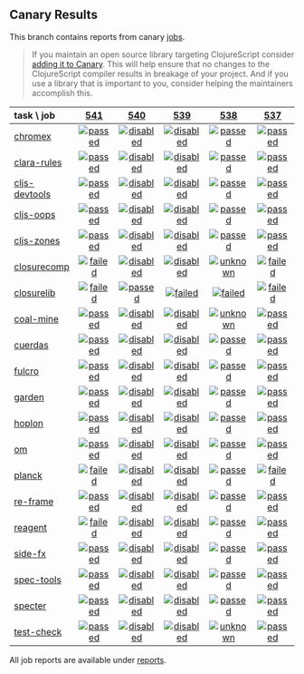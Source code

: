 ## Canary Results

This branch contains reports from canary [jobs](https://github.com/cljs-oss/canary/tree/jobs).

> If you maintain an open source library targeting ClojureScript consider [adding it to Canary](https://github.com/cljs-oss/canary/tree/master#how-to-participate). This will help ensure that no changes to the ClojureScript compiler results in breakage of your project. And if you use a library that is important to you, consider helping the maintainers accomplish this.

[//]: # (begin_overview_table)

| task \ job | <a href="reports/2018/08/27/job-000541-1.10.398-f8b4125" title="job #541 finished on 2018-08-27">541</a> | <a href="reports/2018/08/26/job-000540-1.10.395-551ef4f" title="job #540 finished on 2018-08-26">540</a> | <a href="reports/2018/08/26/job-000539-1.10.395-551ef4f" title="job #539 finished on 2018-08-26">539</a> | <a href="reports/2018/08/26/job-000538-1.10.395-551ef4f" title="job #538 finished on 2018-08-26">538</a> | <a href="reports/2018/08/26/job-000537-1.10.398-f8b4125" title="job #537 finished on 2018-08-26">537</a> | <a href="reports/2018/08/25/job-000536-1.10.397-0dfa5ab" title="job #536 finished on 2018-08-25">536</a> | <a href="reports/2018/08/24/job-000535-1.10.395-9e7bb4f" title="job #535 finished on 2018-08-24">535</a> | <a href="reports/2018/08/22/job-000532-1.10.395-d1d19e7" title="job #532 finished on 2018-08-22">532</a> | <a href="reports/2018/08/22/job-000531-1.10.394-81a1ea1" title="job #531 finished on 2018-08-22">531</a> | <a href="reports/2018/08/21/job-000530-1.10.395-70964f5" title="job #530 finished on 2018-08-21">530</a> |
| :--- | :---: | :---: | :---: | :---: | :---: | :---: | :---: | :---: | :---: | :---: |
| [chromex](https://github.com/binaryage/chromex) | <a href="reports/2018/08/27/job-000541-1.10.398-f8b4125#-chromex"><img title="passed" src="http://box.binaryage.com/s-passed.svg"><a> | <a href="reports/2018/08/26/job-000540-1.10.395-551ef4f#-chromex"><img title="disabled" src="http://box.binaryage.com/s-disabled.svg"><a> | <a href="reports/2018/08/26/job-000539-1.10.395-551ef4f#-chromex"><img title="disabled" src="http://box.binaryage.com/s-disabled.svg"><a> | <a href="reports/2018/08/26/job-000538-1.10.395-551ef4f#-chromex"><img title="passed" src="http://box.binaryage.com/s-passed.svg"><a> | <a href="reports/2018/08/26/job-000537-1.10.398-f8b4125#-chromex"><img title="passed" src="http://box.binaryage.com/s-passed.svg"><a> | <a href="reports/2018/08/25/job-000536-1.10.397-0dfa5ab#-chromex"><img title="passed" src="http://box.binaryage.com/s-passed.svg"><a> | <a href="reports/2018/08/24/job-000535-1.10.395-9e7bb4f#-chromex"><img title="passed" src="http://box.binaryage.com/s-passed.svg"><a> | <a href="reports/2018/08/22/job-000532-1.10.395-d1d19e7#-chromex"><img title="passed" src="http://box.binaryage.com/s-passed.svg"><a> | <a href="reports/2018/08/22/job-000531-1.10.394-81a1ea1#-chromex"><img title="passed" src="http://box.binaryage.com/s-passed.svg"><a> | <a href="reports/2018/08/21/job-000530-1.10.395-70964f5#-chromex"><img title="passed" src="http://box.binaryage.com/s-passed.svg"><a> |
| [clara-rules](https://github.com/cerner/clara-rules) | <a href="reports/2018/08/27/job-000541-1.10.398-f8b4125#-clara-rules"><img title="passed" src="http://box.binaryage.com/s-passed.svg"><a> | <a href="reports/2018/08/26/job-000540-1.10.395-551ef4f#-clara-rules"><img title="disabled" src="http://box.binaryage.com/s-disabled.svg"><a> | <a href="reports/2018/08/26/job-000539-1.10.395-551ef4f#-clara-rules"><img title="disabled" src="http://box.binaryage.com/s-disabled.svg"><a> | <a href="reports/2018/08/26/job-000538-1.10.395-551ef4f#-clara-rules"><img title="passed" src="http://box.binaryage.com/s-passed.svg"><a> | <a href="reports/2018/08/26/job-000537-1.10.398-f8b4125#-clara-rules"><img title="passed" src="http://box.binaryage.com/s-passed.svg"><a> | <a href="reports/2018/08/25/job-000536-1.10.397-0dfa5ab#-clara-rules"><img title="passed" src="http://box.binaryage.com/s-passed.svg"><a> | <a href="reports/2018/08/24/job-000535-1.10.395-9e7bb4f#-clara-rules"><img title="passed" src="http://box.binaryage.com/s-passed.svg"><a> | <a href="reports/2018/08/22/job-000532-1.10.395-d1d19e7#-clara-rules"><img title="passed" src="http://box.binaryage.com/s-passed.svg"><a> | <a href="reports/2018/08/22/job-000531-1.10.394-81a1ea1#-clara-rules"><img title="passed" src="http://box.binaryage.com/s-passed.svg"><a> | <a href="reports/2018/08/21/job-000530-1.10.395-70964f5#-clara-rules"><img title="passed" src="http://box.binaryage.com/s-passed.svg"><a> |
| [cljs-devtools](https://github.com/binaryage/cljs-devtools) | <a href="reports/2018/08/27/job-000541-1.10.398-f8b4125#-cljs-devtools"><img title="passed" src="http://box.binaryage.com/s-passed.svg"><a> | <a href="reports/2018/08/26/job-000540-1.10.395-551ef4f#-cljs-devtools"><img title="disabled" src="http://box.binaryage.com/s-disabled.svg"><a> | <a href="reports/2018/08/26/job-000539-1.10.395-551ef4f#-cljs-devtools"><img title="disabled" src="http://box.binaryage.com/s-disabled.svg"><a> | <a href="reports/2018/08/26/job-000538-1.10.395-551ef4f#-cljs-devtools"><img title="passed" src="http://box.binaryage.com/s-passed.svg"><a> | <a href="reports/2018/08/26/job-000537-1.10.398-f8b4125#-cljs-devtools"><img title="passed" src="http://box.binaryage.com/s-passed.svg"><a> | <a href="reports/2018/08/25/job-000536-1.10.397-0dfa5ab#-cljs-devtools"><img title="passed" src="http://box.binaryage.com/s-passed.svg"><a> | <a href="reports/2018/08/24/job-000535-1.10.395-9e7bb4f#-cljs-devtools"><img title="passed" src="http://box.binaryage.com/s-passed.svg"><a> | <a href="reports/2018/08/22/job-000532-1.10.395-d1d19e7#-cljs-devtools"><img title="passed" src="http://box.binaryage.com/s-passed.svg"><a> | <a href="reports/2018/08/22/job-000531-1.10.394-81a1ea1#-cljs-devtools"><img title="passed" src="http://box.binaryage.com/s-passed.svg"><a> | <a href="reports/2018/08/21/job-000530-1.10.395-70964f5#-cljs-devtools"><img title="passed" src="http://box.binaryage.com/s-passed.svg"><a> |
| [cljs-oops](https://github.com/binaryage/cljs-oops) | <a href="reports/2018/08/27/job-000541-1.10.398-f8b4125#-cljs-oops"><img title="passed" src="http://box.binaryage.com/s-passed.svg"><a> | <a href="reports/2018/08/26/job-000540-1.10.395-551ef4f#-cljs-oops"><img title="disabled" src="http://box.binaryage.com/s-disabled.svg"><a> | <a href="reports/2018/08/26/job-000539-1.10.395-551ef4f#-cljs-oops"><img title="disabled" src="http://box.binaryage.com/s-disabled.svg"><a> | <a href="reports/2018/08/26/job-000538-1.10.395-551ef4f#-cljs-oops"><img title="passed" src="http://box.binaryage.com/s-passed.svg"><a> | <a href="reports/2018/08/26/job-000537-1.10.398-f8b4125#-cljs-oops"><img title="passed" src="http://box.binaryage.com/s-passed.svg"><a> | <a href="reports/2018/08/25/job-000536-1.10.397-0dfa5ab#-cljs-oops"><img title="passed" src="http://box.binaryage.com/s-passed.svg"><a> | <a href="reports/2018/08/24/job-000535-1.10.395-9e7bb4f#-cljs-oops"><img title="passed" src="http://box.binaryage.com/s-passed.svg"><a> | <a href="reports/2018/08/22/job-000532-1.10.395-d1d19e7#-cljs-oops"><img title="passed" src="http://box.binaryage.com/s-passed.svg"><a> | <a href="reports/2018/08/22/job-000531-1.10.394-81a1ea1#-cljs-oops"><img title="passed" src="http://box.binaryage.com/s-passed.svg"><a> | <a href="reports/2018/08/21/job-000530-1.10.395-70964f5#-cljs-oops"><img title="passed" src="http://box.binaryage.com/s-passed.svg"><a> |
| [cljs-zones](https://github.com/binaryage/cljs-zones) | <a href="reports/2018/08/27/job-000541-1.10.398-f8b4125#-cljs-zones"><img title="passed" src="http://box.binaryage.com/s-passed.svg"><a> | <a href="reports/2018/08/26/job-000540-1.10.395-551ef4f#-cljs-zones"><img title="disabled" src="http://box.binaryage.com/s-disabled.svg"><a> | <a href="reports/2018/08/26/job-000539-1.10.395-551ef4f#-cljs-zones"><img title="disabled" src="http://box.binaryage.com/s-disabled.svg"><a> | <a href="reports/2018/08/26/job-000538-1.10.395-551ef4f#-cljs-zones"><img title="passed" src="http://box.binaryage.com/s-passed.svg"><a> | <a href="reports/2018/08/26/job-000537-1.10.398-f8b4125#-cljs-zones"><img title="passed" src="http://box.binaryage.com/s-passed.svg"><a> | <a href="reports/2018/08/25/job-000536-1.10.397-0dfa5ab#-cljs-zones"><img title="passed" src="http://box.binaryage.com/s-passed.svg"><a> | <a href="reports/2018/08/24/job-000535-1.10.395-9e7bb4f#-cljs-zones"><img title="passed" src="http://box.binaryage.com/s-passed.svg"><a> | <a href="reports/2018/08/22/job-000532-1.10.395-d1d19e7#-cljs-zones"><img title="passed" src="http://box.binaryage.com/s-passed.svg"><a> | <a href="reports/2018/08/22/job-000531-1.10.394-81a1ea1#-cljs-zones"><img title="passed" src="http://box.binaryage.com/s-passed.svg"><a> | <a href="reports/2018/08/21/job-000530-1.10.395-70964f5#-cljs-zones"><img title="passed" src="http://box.binaryage.com/s-passed.svg"><a> |
| [closurecomp](https://github.com/mfikes/closurecomp) | <a href="reports/2018/08/27/job-000541-1.10.398-f8b4125#-closurecomp"><img title="failed" src="http://box.binaryage.com/s-failed.svg"><a> | <a href="reports/2018/08/26/job-000540-1.10.395-551ef4f#-closurecomp"><img title="disabled" src="http://box.binaryage.com/s-disabled.svg"><a> | <a href="reports/2018/08/26/job-000539-1.10.395-551ef4f#-closurecomp"><img title="disabled" src="http://box.binaryage.com/s-disabled.svg"><a> | <a href="reports/2018/08/26/job-000538-1.10.395-551ef4f#-closurecomp"><img title="unknown" src="http://box.binaryage.com/s-unknown.svg"><a> | <a href="reports/2018/08/26/job-000537-1.10.398-f8b4125#-closurecomp"><img title="failed" src="http://box.binaryage.com/s-failed.svg"><a> | <a href="reports/2018/08/25/job-000536-1.10.397-0dfa5ab#-closurecomp"><img title="passed" src="http://box.binaryage.com/s-passed.svg"><a> | <a href="reports/2018/08/24/job-000535-1.10.395-9e7bb4f#-closurecomp"><img title="passed" src="http://box.binaryage.com/s-passed.svg"><a> | <a href="reports/2018/08/22/job-000532-1.10.395-d1d19e7#-closurecomp"><img title="passed" src="http://box.binaryage.com/s-passed.svg"><a> | <a href="reports/2018/08/22/job-000531-1.10.394-81a1ea1#-closurecomp"><img title="passed" src="http://box.binaryage.com/s-passed.svg"><a> | <a href="reports/2018/08/21/job-000530-1.10.395-70964f5#-closurecomp"><img title="passed" src="http://box.binaryage.com/s-passed.svg"><a> |
| [closurelib](https://github.com/mfikes/closurelib) | <a href="reports/2018/08/27/job-000541-1.10.398-f8b4125#-closurelib"><img title="failed" src="http://box.binaryage.com/s-failed.svg"><a> | <a href="reports/2018/08/26/job-000540-1.10.395-551ef4f#-closurelib"><img title="passed" src="http://box.binaryage.com/s-passed.svg"><a> | <a href="reports/2018/08/26/job-000539-1.10.395-551ef4f#-closurelib"><img title="failed" src="http://box.binaryage.com/s-failed.svg"><a> | <a href="reports/2018/08/26/job-000538-1.10.395-551ef4f#-closurelib"><img title="failed" src="http://box.binaryage.com/s-failed.svg"><a> | <a href="reports/2018/08/26/job-000537-1.10.398-f8b4125#-closurelib"><img title="failed" src="http://box.binaryage.com/s-failed.svg"><a> | <a href="reports/2018/08/25/job-000536-1.10.397-0dfa5ab#-closurelib"><img title="passed" src="http://box.binaryage.com/s-passed.svg"><a> | <a href="reports/2018/08/24/job-000535-1.10.395-9e7bb4f#-closurelib"><img title="passed" src="http://box.binaryage.com/s-passed.svg"><a> | <a href="reports/2018/08/22/job-000532-1.10.395-d1d19e7#-closurelib"><img title="passed" src="http://box.binaryage.com/s-passed.svg"><a> | <a href="reports/2018/08/22/job-000531-1.10.394-81a1ea1#-closurelib"><img title="passed" src="http://box.binaryage.com/s-passed.svg"><a> | <a href="reports/2018/08/21/job-000530-1.10.395-70964f5#-closurelib"><img title="passed" src="http://box.binaryage.com/s-passed.svg"><a> |
| [coal-mine](https://github.com/mfikes/coal-mine) | <a href="reports/2018/08/27/job-000541-1.10.398-f8b4125#-coal-mine"><img title="passed" src="http://box.binaryage.com/s-passed.svg"><a> | <a href="reports/2018/08/26/job-000540-1.10.395-551ef4f#-coal-mine"><img title="disabled" src="http://box.binaryage.com/s-disabled.svg"><a> | <a href="reports/2018/08/26/job-000539-1.10.395-551ef4f#-coal-mine"><img title="disabled" src="http://box.binaryage.com/s-disabled.svg"><a> | <a href="reports/2018/08/26/job-000538-1.10.395-551ef4f#-coal-mine"><img title="unknown" src="http://box.binaryage.com/s-unknown.svg"><a> | <a href="reports/2018/08/26/job-000537-1.10.398-f8b4125#-coal-mine"><img title="passed" src="http://box.binaryage.com/s-passed.svg"><a> | <a href="reports/2018/08/25/job-000536-1.10.397-0dfa5ab#-coal-mine"><img title="passed" src="http://box.binaryage.com/s-passed.svg"><a> | <a href="reports/2018/08/24/job-000535-1.10.395-9e7bb4f#-coal-mine"><img title="passed" src="http://box.binaryage.com/s-passed.svg"><a> | <a href="reports/2018/08/22/job-000532-1.10.395-d1d19e7#-coal-mine"><img title="unknown" src="http://box.binaryage.com/s-unknown.svg"><a> | <a href="reports/2018/08/22/job-000531-1.10.394-81a1ea1#-coal-mine"><img title="passed" src="http://box.binaryage.com/s-passed.svg"><a> | <a href="reports/2018/08/21/job-000530-1.10.395-70964f5#-coal-mine"><img title="passed" src="http://box.binaryage.com/s-passed.svg"><a> |
| [cuerdas](https://github.com/funcool/cuerdas) | <a href="reports/2018/08/27/job-000541-1.10.398-f8b4125#-cuerdas"><img title="passed" src="http://box.binaryage.com/s-passed.svg"><a> | <a href="reports/2018/08/26/job-000540-1.10.395-551ef4f#-cuerdas"><img title="disabled" src="http://box.binaryage.com/s-disabled.svg"><a> | <a href="reports/2018/08/26/job-000539-1.10.395-551ef4f#-cuerdas"><img title="disabled" src="http://box.binaryage.com/s-disabled.svg"><a> | <a href="reports/2018/08/26/job-000538-1.10.395-551ef4f#-cuerdas"><img title="passed" src="http://box.binaryage.com/s-passed.svg"><a> | <a href="reports/2018/08/26/job-000537-1.10.398-f8b4125#-cuerdas"><img title="passed" src="http://box.binaryage.com/s-passed.svg"><a> | <a href="reports/2018/08/25/job-000536-1.10.397-0dfa5ab#-cuerdas"><img title="passed" src="http://box.binaryage.com/s-passed.svg"><a> | <a href="reports/2018/08/24/job-000535-1.10.395-9e7bb4f#-cuerdas"><img title="passed" src="http://box.binaryage.com/s-passed.svg"><a> | <a href="reports/2018/08/22/job-000532-1.10.395-d1d19e7#-cuerdas"><img title="passed" src="http://box.binaryage.com/s-passed.svg"><a> | <a href="reports/2018/08/22/job-000531-1.10.394-81a1ea1#-cuerdas"><img title="passed" src="http://box.binaryage.com/s-passed.svg"><a> | <a href="reports/2018/08/21/job-000530-1.10.395-70964f5#-cuerdas"><img title="passed" src="http://box.binaryage.com/s-passed.svg"><a> |
| [fulcro](https://github.com/fulcrologic/fulcro) | <a href="reports/2018/08/27/job-000541-1.10.398-f8b4125#-fulcro"><img title="passed" src="http://box.binaryage.com/s-passed.svg"><a> | <a href="reports/2018/08/26/job-000540-1.10.395-551ef4f#-fulcro"><img title="disabled" src="http://box.binaryage.com/s-disabled.svg"><a> | <a href="reports/2018/08/26/job-000539-1.10.395-551ef4f#-fulcro"><img title="disabled" src="http://box.binaryage.com/s-disabled.svg"><a> | <a href="reports/2018/08/26/job-000538-1.10.395-551ef4f#-fulcro"><img title="passed" src="http://box.binaryage.com/s-passed.svg"><a> | <a href="reports/2018/08/26/job-000537-1.10.398-f8b4125#-fulcro"><img title="passed" src="http://box.binaryage.com/s-passed.svg"><a> | <a href="reports/2018/08/25/job-000536-1.10.397-0dfa5ab#-fulcro"><img title="passed" src="http://box.binaryage.com/s-passed.svg"><a> | <a href="reports/2018/08/24/job-000535-1.10.395-9e7bb4f#-fulcro"><img title="passed" src="http://box.binaryage.com/s-passed.svg"><a> | <a href="reports/2018/08/22/job-000532-1.10.395-d1d19e7#-fulcro"><img title="passed" src="http://box.binaryage.com/s-passed.svg"><a> | <a href="reports/2018/08/22/job-000531-1.10.394-81a1ea1#-fulcro"><img title="passed" src="http://box.binaryage.com/s-passed.svg"><a> | <a href="reports/2018/08/21/job-000530-1.10.395-70964f5#-fulcro"><img title="passed" src="http://box.binaryage.com/s-passed.svg"><a> |
| [garden](https://github.com/noprompt/garden) | <a href="reports/2018/08/27/job-000541-1.10.398-f8b4125#-garden"><img title="passed" src="http://box.binaryage.com/s-passed.svg"><a> | <a href="reports/2018/08/26/job-000540-1.10.395-551ef4f#-garden"><img title="disabled" src="http://box.binaryage.com/s-disabled.svg"><a> | <a href="reports/2018/08/26/job-000539-1.10.395-551ef4f#-garden"><img title="disabled" src="http://box.binaryage.com/s-disabled.svg"><a> | <a href="reports/2018/08/26/job-000538-1.10.395-551ef4f#-garden"><img title="passed" src="http://box.binaryage.com/s-passed.svg"><a> | <a href="reports/2018/08/26/job-000537-1.10.398-f8b4125#-garden"><img title="passed" src="http://box.binaryage.com/s-passed.svg"><a> | <a href="reports/2018/08/25/job-000536-1.10.397-0dfa5ab#-garden"><img title="passed" src="http://box.binaryage.com/s-passed.svg"><a> | <a href="reports/2018/08/24/job-000535-1.10.395-9e7bb4f#-garden"><img title="passed" src="http://box.binaryage.com/s-passed.svg"><a> | <a href="reports/2018/08/22/job-000532-1.10.395-d1d19e7#-garden"><img title="passed" src="http://box.binaryage.com/s-passed.svg"><a> | <a href="reports/2018/08/22/job-000531-1.10.394-81a1ea1#-garden"><img title="passed" src="http://box.binaryage.com/s-passed.svg"><a> | <a href="reports/2018/08/21/job-000530-1.10.395-70964f5#-garden"><img title="passed" src="http://box.binaryage.com/s-passed.svg"><a> |
| [hoplon](https://github.com/hoplon/hoplon) | <a href="reports/2018/08/27/job-000541-1.10.398-f8b4125#-hoplon"><img title="passed" src="http://box.binaryage.com/s-passed.svg"><a> | <a href="reports/2018/08/26/job-000540-1.10.395-551ef4f#-hoplon"><img title="disabled" src="http://box.binaryage.com/s-disabled.svg"><a> | <a href="reports/2018/08/26/job-000539-1.10.395-551ef4f#-hoplon"><img title="disabled" src="http://box.binaryage.com/s-disabled.svg"><a> | <a href="reports/2018/08/26/job-000538-1.10.395-551ef4f#-hoplon"><img title="passed" src="http://box.binaryage.com/s-passed.svg"><a> | <a href="reports/2018/08/26/job-000537-1.10.398-f8b4125#-hoplon"><img title="passed" src="http://box.binaryage.com/s-passed.svg"><a> | <a href="reports/2018/08/25/job-000536-1.10.397-0dfa5ab#-hoplon"><img title="passed" src="http://box.binaryage.com/s-passed.svg"><a> | <a href="reports/2018/08/24/job-000535-1.10.395-9e7bb4f#-hoplon"><img title="passed" src="http://box.binaryage.com/s-passed.svg"><a> | <a href="reports/2018/08/22/job-000532-1.10.395-d1d19e7#-hoplon"><img title="passed" src="http://box.binaryage.com/s-passed.svg"><a> | <a href="reports/2018/08/22/job-000531-1.10.394-81a1ea1#-hoplon"><img title="passed" src="http://box.binaryage.com/s-passed.svg"><a> | <a href="reports/2018/08/21/job-000530-1.10.395-70964f5#-hoplon"><img title="passed" src="http://box.binaryage.com/s-passed.svg"><a> |
| [om](https://github.com/omcljs/om) | <a href="reports/2018/08/27/job-000541-1.10.398-f8b4125#-om"><img title="passed" src="http://box.binaryage.com/s-passed.svg"><a> | <a href="reports/2018/08/26/job-000540-1.10.395-551ef4f#-om"><img title="disabled" src="http://box.binaryage.com/s-disabled.svg"><a> | <a href="reports/2018/08/26/job-000539-1.10.395-551ef4f#-om"><img title="disabled" src="http://box.binaryage.com/s-disabled.svg"><a> | <a href="reports/2018/08/26/job-000538-1.10.395-551ef4f#-om"><img title="passed" src="http://box.binaryage.com/s-passed.svg"><a> | <a href="reports/2018/08/26/job-000537-1.10.398-f8b4125#-om"><img title="passed" src="http://box.binaryage.com/s-passed.svg"><a> | <a href="reports/2018/08/25/job-000536-1.10.397-0dfa5ab#-om"><img title="passed" src="http://box.binaryage.com/s-passed.svg"><a> | <a href="reports/2018/08/24/job-000535-1.10.395-9e7bb4f#-om"><img title="passed" src="http://box.binaryage.com/s-passed.svg"><a> | <a href="reports/2018/08/22/job-000532-1.10.395-d1d19e7#-om"><img title="passed" src="http://box.binaryage.com/s-passed.svg"><a> | <a href="reports/2018/08/22/job-000531-1.10.394-81a1ea1#-om"><img title="passed" src="http://box.binaryage.com/s-passed.svg"><a> | <a href="reports/2018/08/21/job-000530-1.10.395-70964f5#-om"><img title="passed" src="http://box.binaryage.com/s-passed.svg"><a> |
| [planck](https://github.com/planck-repl/planck) | <a href="reports/2018/08/27/job-000541-1.10.398-f8b4125#-planck"><img title="failed" src="http://box.binaryage.com/s-failed.svg"><a> | <a href="reports/2018/08/26/job-000540-1.10.395-551ef4f#-planck"><img title="disabled" src="http://box.binaryage.com/s-disabled.svg"><a> | <a href="reports/2018/08/26/job-000539-1.10.395-551ef4f#-planck"><img title="disabled" src="http://box.binaryage.com/s-disabled.svg"><a> | <a href="reports/2018/08/26/job-000538-1.10.395-551ef4f#-planck"><img title="passed" src="http://box.binaryage.com/s-passed.svg"><a> | <a href="reports/2018/08/26/job-000537-1.10.398-f8b4125#-planck"><img title="failed" src="http://box.binaryage.com/s-failed.svg"><a> | <a href="reports/2018/08/25/job-000536-1.10.397-0dfa5ab#-planck"><img title="passed" src="http://box.binaryage.com/s-passed.svg"><a> | <a href="reports/2018/08/24/job-000535-1.10.395-9e7bb4f#-planck"><img title="passed" src="http://box.binaryage.com/s-passed.svg"><a> | <a href="reports/2018/08/22/job-000532-1.10.395-d1d19e7#-planck"><img title="failed" src="http://box.binaryage.com/s-failed.svg"><a> | <a href="reports/2018/08/22/job-000531-1.10.394-81a1ea1#-planck"><img title="passed" src="http://box.binaryage.com/s-passed.svg"><a> | <a href="reports/2018/08/21/job-000530-1.10.395-70964f5#-planck"><img title="passed" src="http://box.binaryage.com/s-passed.svg"><a> |
| [re-frame](https://github.com/Day8/re-frame) | <a href="reports/2018/08/27/job-000541-1.10.398-f8b4125#-re-frame"><img title="passed" src="http://box.binaryage.com/s-passed.svg"><a> | <a href="reports/2018/08/26/job-000540-1.10.395-551ef4f#-re-frame"><img title="disabled" src="http://box.binaryage.com/s-disabled.svg"><a> | <a href="reports/2018/08/26/job-000539-1.10.395-551ef4f#-re-frame"><img title="disabled" src="http://box.binaryage.com/s-disabled.svg"><a> | <a href="reports/2018/08/26/job-000538-1.10.395-551ef4f#-re-frame"><img title="passed" src="http://box.binaryage.com/s-passed.svg"><a> | <a href="reports/2018/08/26/job-000537-1.10.398-f8b4125#-re-frame"><img title="passed" src="http://box.binaryage.com/s-passed.svg"><a> | <a href="reports/2018/08/25/job-000536-1.10.397-0dfa5ab#-re-frame"><img title="passed" src="http://box.binaryage.com/s-passed.svg"><a> | <a href="reports/2018/08/24/job-000535-1.10.395-9e7bb4f#-re-frame"><img title="passed" src="http://box.binaryage.com/s-passed.svg"><a> | <a href="reports/2018/08/22/job-000532-1.10.395-d1d19e7#-re-frame"><img title="passed" src="http://box.binaryage.com/s-passed.svg"><a> | <a href="reports/2018/08/22/job-000531-1.10.394-81a1ea1#-re-frame"><img title="passed" src="http://box.binaryage.com/s-passed.svg"><a> | <a href="reports/2018/08/21/job-000530-1.10.395-70964f5#-re-frame"><img title="passed" src="http://box.binaryage.com/s-passed.svg"><a> |
| [reagent](https://github.com/reagent-project/reagent) | <a href="reports/2018/08/27/job-000541-1.10.398-f8b4125#-reagent"><img title="failed" src="http://box.binaryage.com/s-failed.svg"><a> | <a href="reports/2018/08/26/job-000540-1.10.395-551ef4f#-reagent"><img title="disabled" src="http://box.binaryage.com/s-disabled.svg"><a> | <a href="reports/2018/08/26/job-000539-1.10.395-551ef4f#-reagent"><img title="disabled" src="http://box.binaryage.com/s-disabled.svg"><a> | <a href="reports/2018/08/26/job-000538-1.10.395-551ef4f#-reagent"><img title="passed" src="http://box.binaryage.com/s-passed.svg"><a> | <a href="reports/2018/08/26/job-000537-1.10.398-f8b4125#-reagent"><img title="passed" src="http://box.binaryage.com/s-passed.svg"><a> | <a href="reports/2018/08/25/job-000536-1.10.397-0dfa5ab#-reagent"><img title="passed" src="http://box.binaryage.com/s-passed.svg"><a> | <a href="reports/2018/08/24/job-000535-1.10.395-9e7bb4f#-reagent"><img title="passed" src="http://box.binaryage.com/s-passed.svg"><a> | <a href="reports/2018/08/22/job-000532-1.10.395-d1d19e7#-reagent"><img title="passed" src="http://box.binaryage.com/s-passed.svg"><a> | <a href="reports/2018/08/22/job-000531-1.10.394-81a1ea1#-reagent"><img title="passed" src="http://box.binaryage.com/s-passed.svg"><a> | <a href="reports/2018/08/21/job-000530-1.10.395-70964f5#-reagent"><img title="passed" src="http://box.binaryage.com/s-passed.svg"><a> |
| [side-fx](https://github.com/cljsrn/side-fx) | <a href="reports/2018/08/27/job-000541-1.10.398-f8b4125#-side-fx"><img title="passed" src="http://box.binaryage.com/s-passed.svg"><a> | <a href="reports/2018/08/26/job-000540-1.10.395-551ef4f#-side-fx"><img title="disabled" src="http://box.binaryage.com/s-disabled.svg"><a> | <a href="reports/2018/08/26/job-000539-1.10.395-551ef4f#-side-fx"><img title="disabled" src="http://box.binaryage.com/s-disabled.svg"><a> | <a href="reports/2018/08/26/job-000538-1.10.395-551ef4f#-side-fx"><img title="passed" src="http://box.binaryage.com/s-passed.svg"><a> | <a href="reports/2018/08/26/job-000537-1.10.398-f8b4125#-side-fx"><img title="passed" src="http://box.binaryage.com/s-passed.svg"><a> | <a href="reports/2018/08/25/job-000536-1.10.397-0dfa5ab#-side-fx"><img title="passed" src="http://box.binaryage.com/s-passed.svg"><a> | <a href="reports/2018/08/24/job-000535-1.10.395-9e7bb4f#-side-fx"><img title="passed" src="http://box.binaryage.com/s-passed.svg"><a> | <a href="reports/2018/08/22/job-000532-1.10.395-d1d19e7#-side-fx"><img title="passed" src="http://box.binaryage.com/s-passed.svg"><a> | <a href="reports/2018/08/22/job-000531-1.10.394-81a1ea1#-side-fx"><img title="passed" src="http://box.binaryage.com/s-passed.svg"><a> | <a href="reports/2018/08/21/job-000530-1.10.395-70964f5#-side-fx"><img title="passed" src="http://box.binaryage.com/s-passed.svg"><a> |
| [spec-tools](https://github.com/metosin/spec-tools) | <a href="reports/2018/08/27/job-000541-1.10.398-f8b4125#-spec-tools"><img title="passed" src="http://box.binaryage.com/s-passed.svg"><a> | <a href="reports/2018/08/26/job-000540-1.10.395-551ef4f#-spec-tools"><img title="disabled" src="http://box.binaryage.com/s-disabled.svg"><a> | <a href="reports/2018/08/26/job-000539-1.10.395-551ef4f#-spec-tools"><img title="disabled" src="http://box.binaryage.com/s-disabled.svg"><a> | <a href="reports/2018/08/26/job-000538-1.10.395-551ef4f#-spec-tools"><img title="passed" src="http://box.binaryage.com/s-passed.svg"><a> | <a href="reports/2018/08/26/job-000537-1.10.398-f8b4125#-spec-tools"><img title="passed" src="http://box.binaryage.com/s-passed.svg"><a> | <a href="reports/2018/08/25/job-000536-1.10.397-0dfa5ab#-spec-tools"><img title="passed" src="http://box.binaryage.com/s-passed.svg"><a> | <a href="reports/2018/08/24/job-000535-1.10.395-9e7bb4f#-spec-tools"><img title="failed" src="http://box.binaryage.com/s-failed.svg"><a> | <a href="reports/2018/08/22/job-000532-1.10.395-d1d19e7#-spec-tools"><img title="passed" src="http://box.binaryage.com/s-passed.svg"><a> | <a href="reports/2018/08/22/job-000531-1.10.394-81a1ea1#-spec-tools"><img title="passed" src="http://box.binaryage.com/s-passed.svg"><a> | <a href="reports/2018/08/21/job-000530-1.10.395-70964f5#-spec-tools"><img title="passed" src="http://box.binaryage.com/s-passed.svg"><a> |
| [specter](https://github.com/nathanmarz/specter) | <a href="reports/2018/08/27/job-000541-1.10.398-f8b4125#-specter"><img title="passed" src="http://box.binaryage.com/s-passed.svg"><a> | <a href="reports/2018/08/26/job-000540-1.10.395-551ef4f#-specter"><img title="disabled" src="http://box.binaryage.com/s-disabled.svg"><a> | <a href="reports/2018/08/26/job-000539-1.10.395-551ef4f#-specter"><img title="disabled" src="http://box.binaryage.com/s-disabled.svg"><a> | <a href="reports/2018/08/26/job-000538-1.10.395-551ef4f#-specter"><img title="passed" src="http://box.binaryage.com/s-passed.svg"><a> | <a href="reports/2018/08/26/job-000537-1.10.398-f8b4125#-specter"><img title="passed" src="http://box.binaryage.com/s-passed.svg"><a> | <a href="reports/2018/08/25/job-000536-1.10.397-0dfa5ab#-specter"><img title="passed" src="http://box.binaryage.com/s-passed.svg"><a> | <a href="reports/2018/08/24/job-000535-1.10.395-9e7bb4f#-specter"><img title="passed" src="http://box.binaryage.com/s-passed.svg"><a> | <a href="reports/2018/08/22/job-000532-1.10.395-d1d19e7#-specter"><img title="passed" src="http://box.binaryage.com/s-passed.svg"><a> | <a href="reports/2018/08/22/job-000531-1.10.394-81a1ea1#-specter"><img title="passed" src="http://box.binaryage.com/s-passed.svg"><a> | <a href="reports/2018/08/21/job-000530-1.10.395-70964f5#-specter"><img title="passed" src="http://box.binaryage.com/s-passed.svg"><a> |
| [test-check](https://github.com/clojure/test.check) | <a href="reports/2018/08/27/job-000541-1.10.398-f8b4125#-test-check"><img title="passed" src="http://box.binaryage.com/s-passed.svg"><a> | <a href="reports/2018/08/26/job-000540-1.10.395-551ef4f#-test-check"><img title="disabled" src="http://box.binaryage.com/s-disabled.svg"><a> | <a href="reports/2018/08/26/job-000539-1.10.395-551ef4f#-test-check"><img title="disabled" src="http://box.binaryage.com/s-disabled.svg"><a> | <a href="reports/2018/08/26/job-000538-1.10.395-551ef4f#-test-check"><img title="unknown" src="http://box.binaryage.com/s-unknown.svg"><a> | <a href="reports/2018/08/26/job-000537-1.10.398-f8b4125#-test-check"><img title="passed" src="http://box.binaryage.com/s-passed.svg"><a> | <a href="reports/2018/08/25/job-000536-1.10.397-0dfa5ab#-test-check"><img title="passed" src="http://box.binaryage.com/s-passed.svg"><a> | <a href="reports/2018/08/24/job-000535-1.10.395-9e7bb4f#-test-check"><img title="passed" src="http://box.binaryage.com/s-passed.svg"><a> | <a href="reports/2018/08/22/job-000532-1.10.395-d1d19e7#-test-check"><img title="passed" src="http://box.binaryage.com/s-passed.svg"><a> | <a href="reports/2018/08/22/job-000531-1.10.394-81a1ea1#-test-check"><img title="passed" src="http://box.binaryage.com/s-passed.svg"><a> | <a href="reports/2018/08/21/job-000530-1.10.395-70964f5#-test-check"><img title="passed" src="http://box.binaryage.com/s-passed.svg"><a> |

[//]: # (end_overview_table)

All job reports are available under [reports](reports).
